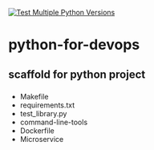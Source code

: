 [![Test Multiple Python Versions](https://github.com/iamvijayp/python-for-devops/actions/workflows/main.yml/badge.svg)](https://github.com/iamvijayp/python-for-devops/actions/workflows/main.yml)
# python-for-devops

## scaffold for python project
###
* Makefile
* requirements.txt
* test_library.py
* command-line-tools
* Dockerfile
* Microservice
